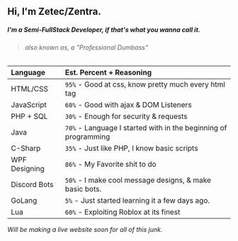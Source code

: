 ## Hi, I'm Zetec/Zentra.

##### I'm a Semi-FullStack Developer, if that's what you wanna call it.
> ###### also known as, a *"Professional Dumbass"*



| Language           | Est. Percent + Reasoning
|:-------------------|:--------------|
| HTML/CSS           | `95%` - Good at css, know pretty much every html tag         |
| JavaScript         | `60%` - Good with ajax & DOM Listeners        |
| PHP + SQL          | `30%` - Enough for security & requests |
| Java               | `70%` - Language I started with in the beginning of programming |
| C-Sharp            | `35%` - Just like PHP, I know basic scripts |
| WPF Designing      | `86%` - My Favorite shit to do |
| Discord Bots       | `50%` - I make cool message designs, & make basic bots. |
| GoLang             | `5%` - Just started learning it a few days ago. |
| Lua                | `60%` - Exploiting Roblox at its finest |


*Will be making a live website soon for all of this junk.*
